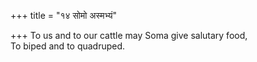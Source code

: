 +++
title = "१४ सोमो अस्मभ्यं"

+++
To us and to our cattle may Soma give salutary food,  
     To biped and to quadruped.